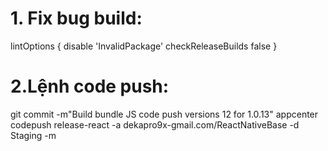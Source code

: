 # 1. Fix bug build:
   lintOptions {
   disable 'InvalidPackage'
   checkReleaseBuilds false
   }
# 2.Lệnh code push:
git commit -m"Build bundle JS code push versions 12 for 1.0.13"
appcenter codepush release-react -a dekapro9x-gmail.com/ReactNativeBase -d Staging -m
